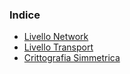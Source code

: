 ### Indice

- [Livello Network](./Livello%20Network.md)
- [Livello Transport](./Livello%20Transport.md)
- [Crittografia Simmetrica](./Crittografia%20Simmetrica.md)